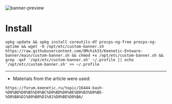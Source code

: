 ![banner-preview](https://github.com/user-attachments/assets/f90660f9-75da-428e-9f20-cc402bf5fe98)

# Install

```
opkg update && opkg install coreutils-df procps-ng-free procps-ng-uptime && wget -O /opt/etc/custom-banner.sh https://raw.githubusercontent.com/OMchik33/Keenetic-Entware-banner/main/custom-banner.sh && chmod +x /opt/etc/custom-banner.sh && grep -qxF '/opt/etc/custom-banner.sh' ~/.profile || echo '/opt/etc/custom-banner.sh' >> ~/.profile
```

---

* Materials from the article were used:
  
```
https://forum.keenetic.ru/topic/16444-bash-%D0%BD%D0%B5%D0%BC%D0%BD%D0%BE%D0%B3%D0%BE-%D0%BA%D1%80%B0%D1%81%D0%BE%D0%BA/
```
